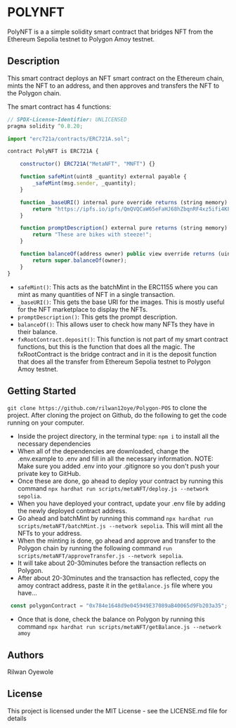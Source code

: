 # POLYNFT
PolyNFT is a a simple solidity smart contract that bridges NFT from the Ethereum Sepolia testnet to Polygon Amoy testnet. 

## Description
This smart contract deploys an NFT smart contract on the Ethereum chain, mints the NFT to an address, and then approves and transfers the NFT to the Polygon chain.

The smart contract has 4 functions:
```javascript
// SPDX-License-Identifier: UNLICENSED 
pragma solidity ^0.8.20;

import "erc721a/contracts/ERC721A.sol";

contract PolyNFT is ERC721A {

    constructor() ERC721A("MetaNFT", "MNFT") {}

    function safeMint(uint8 _quantity) external payable {
        _safeMint(msg.sender, _quantity);
    }

    function _baseURI() internal pure override returns (string memory) {
        return "https://ipfs.io/ipfs/QmQVQCaW65eFaHJ68hZbqnRF4xz5ifi4KF1qWEqVn5RNgB/1.png";
    }

    function promptDescription() external pure returns (string memory) {
        return "These are bikes with steeze!";
    }

    function balanceOf(address owner) public view override returns (uint256) {
        return super.balanceOf(owner);
    }
}
```

- ```safeMint()```: This acts as the batchMint in the ERC1155 where you can mint as many quantities of NFT in a single transaction.
-  ```_baseURI()```: This gets the base URI for the images. This is mostly useful for the NFT marketplace to display the NFTs.
- ```promptDescription()```: This gets the prompt description.
- ```balanceOf()```: This allows user to check how many NFTs they have in their balance.
- ```fxRootContract.deposit()```: This function is not part of my smart contract functions, but this is the function that does all the magic. The fxRootContract is the bridge contract and in it is the deposit function that does all the transfer from Ethereum Sepolia testnet to Polygon Amoy testnet.

## Getting Started
```git clone https://github.com/rilwan12oye/Polygon-POS``` to clone the project. 
After cloning the project on Github, do the following to get the code running on your computer.

- Inside the project directory, in the terminal type:
  ```npm i```
  to install all the necessary dependencies
- When all of the dependencies are downloaded, change the .env.example to .env and fill in all the necessary information. NOTE: Make sure you added .env into your .gitignore so you don't push your private key to GitHub.
- Once these are done, go ahead to deploy your contract by running this command
  ```npx hardhat run scripts/metaNFT/deploy.js --network sepolia```. 
- When you have deployed your contract, update your .env file by adding the newly deployed contract address.
- Go ahead and batchMint by running this command
  ```npx hardhat run scripts/metaNFT/batchMint.js --network sepolia```.
  This will mint all the NFTs to your address.
- When the minting is done, go ahead and approve and transfer to the Polygon chain by running the following command
  ```run scripts/metaNFT/approveTransfer.js --network sepolia```. 
- It will take about 20-30minutes before the transaction reflects on Polygon.
- After about 20-30minutes and the transaction has reflected, copy the amoy contract address, paste it in the ```getBalance.js``` file where you have...
 ```javascript
  const polygonContract = "0x784e1648d9e045949E37089aB40065d9Fb203a35";
  ```
- Once that is done, check the balance on Polygon by running this command
  ```npx hardhat run scripts/metaNFT/getBalance.js --network amoy```

## Authors
Rilwan Oyewole

## License
This project is licensed under the MIT License - see the LICENSE.md file for details
